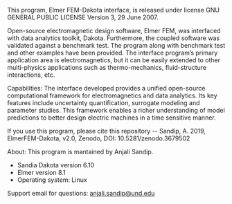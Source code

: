 This program, Elmer FEM-Dakota interface, is released under license GNU GENERAL
PUBLIC LICENSE Version 3, 29 June 2007.

Open-source electromagnetic design software, Elmer FEM, was interfaced with data analytics toolkit, Dakota. 
Furthermore, the coupled software was validated against a benchmark test.  The program along with benchmark test and other examples have been provided.
The interface program’s primary application area is electromagnetics, but it can be easily extended to other multi-physics applications such as thermo-mechanics, fluid-structure interactions, etc.

Capabilities:
The interface developed provides a unified open-source computational framework for electromagnetics and data analytics.  Its key features include uncertainty quantification, surrogate modeling and parameter studies.  This framework enables a richer understanding of model predictions to better design electric machines in a time sensitive manner.  

If you use this program, please cite this repository -- Sandip, A. 2019, ElmerFEM-Dakota, v2.0, Zenodo,  DOI: 10.5281/zenodo.3679502 


About:
This program is mantained by Anjali Sandip.

 - Sandia Dakota version 6.10
 - Elmer version 8.1
 - Operating system: Linux

Support email for questions: anjali.sandip@und.edu







